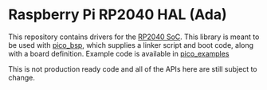 # Raspberry Pi RP2040 HAL (Ada)

This repository contains drivers for the [RP2040 SoC](https://datasheets.raspberrypi.org/rp2040/rp2040-datasheet.pdf). This library is meant to be used with [pico_bsp](https://github.com/JeremyGrosser/pico_bsp), which supplies a linker script and boot code, along with a board definition. Example code is available in [pico_examples](https://github.com/JeremyGrosser/pico_examples)

This is not production ready code and all of the APIs here are still subject to change.
